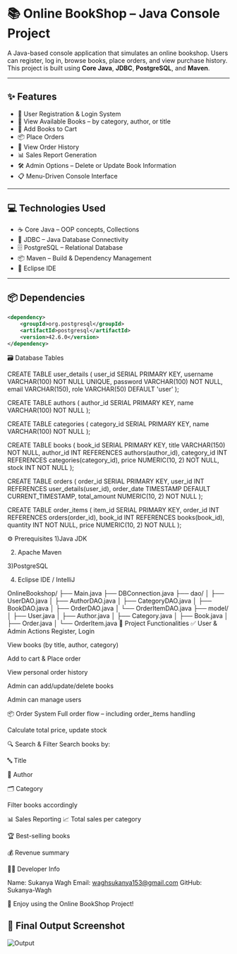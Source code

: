 # 📚 Online BookShop – Java Console Project

A Java-based console application that simulates an online bookshop. Users can register, log in, browse books, place orders, and view purchase history. This project is built using **Core Java**, **JDBC**, **PostgreSQL**, and **Maven**.

---

## ✨ Features

- 🧾 User Registration & Login System 
- 📖 View Available Books – by category, author, or title  
- 🛒 Add Books to Cart  
- 📦 Place Orders  
- 📜 View Order History  
- 📊 Sales Report Generation  
- 🛠️ Admin Options – Delete or Update Book Information  
- 📋 Menu-Driven Console Interface  

---

## 💻 Technologies Used

- ☕ Core Java – OOP concepts, Collections  
- 🔌 JDBC – Java Database Connectivity  
- 🗄️ PostgreSQL – Relational Database  
- 📦 Maven – Build & Dependency Management  
- 🧠 Eclipse IDE  

---

## 📦 Dependencies

```xml
<dependency>
    <groupId>org.postgresql</groupId>
    <artifactId>postgresql</artifactId>
    <version>42.6.0</version>
</dependency>
```   

🗃️ Database Tables

CREATE TABLE user_details (
    user_id SERIAL PRIMARY KEY,
    username VARCHAR(100) NOT NULL UNIQUE,
    password VARCHAR(100) NOT NULL,
    email VARCHAR(150),
    role VARCHAR(50) DEFAULT 'user'
);

CREATE TABLE authors (
    author_id SERIAL PRIMARY KEY,
    name VARCHAR(100) NOT NULL
);

CREATE TABLE categories (
    category_id SERIAL PRIMARY KEY,
    name VARCHAR(100) NOT NULL
);

CREATE TABLE books (
    book_id SERIAL PRIMARY KEY,
    title VARCHAR(150) NOT NULL,
    author_id INT REFERENCES authors(author_id),
    category_id INT REFERENCES categories(category_id),
    price NUMERIC(10, 2) NOT NULL,
    stock INT NOT NULL
);

CREATE TABLE orders (
    order_id SERIAL PRIMARY KEY,
    user_id INT REFERENCES user_details(user_id),
    order_date TIMESTAMP DEFAULT CURRENT_TIMESTAMP,
    total_amount NUMERIC(10, 2) NOT NULL
);

CREATE TABLE order_items (
    item_id SERIAL PRIMARY KEY,
    order_id INT REFERENCES orders(order_id),
    book_id INT REFERENCES books(book_id),
    quantity INT NOT NULL,
    price NUMERIC(10, 2) NOT NULL
);

⚙️ Prerequisites
1)Java JDK

2) Apache Maven

3)PostgreSQL

4) Eclipse IDE / IntelliJ

OnlineBookshop/
├── Main.java
├── DBConnection.java
├── dao/
│   ├── UserDAO.java
│   ├── AuthorDAO.java
│   ├── CategoryDAO.java
│   ├── BookDAO.java
│   ├── OrderDAO.java
│   └── OrderItemDAO.java
├── model/
│   ├── User.java
│   ├── Author.java
│   ├── Category.java
│   ├── Book.java
│   ├── Order.java
│   └── OrderItem.java
🔧 Project Functionalities
✅ User & Admin Actions
Register, Login

View books (by title, author, category)

Add to cart & Place order

View personal order history

Admin can add/update/delete books

Admin can manage users

📦 Order System
Full order flow – including order_items handling

Calculate total price, update stock

🔍 Search & Filter
Search books by:

🔤 Title

👤 Author

🗂️ Category

Filter books accordingly

📊 Sales Reporting
📈 Total sales per category

🏆 Best-selling books

💰 Revenue summary

👩‍💻 Developer Info

Name: Sukanya Wagh
Email: waghsukanya153@gmail.com
GitHub: Sukanya-Wagh

🚀 Enjoy using the Online BookShop Project!
## 📸 Final Output Screenshot

![Output](https://user-images.githubusercontent.com/153041035/236671964-3272c62d-f9d6-48b3-b17b-4d6a94369e0c.png)
